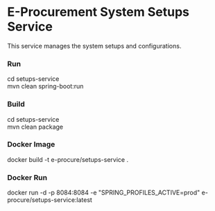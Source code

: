 # E-Procurement System Setups Service
This service manages the system setups and configurations.

### Run
cd setups-service  
mvn clean spring-boot:run

### Build
cd setups-service  
mvn clean package

### Docker Image
docker build -t e-procure/setups-service .  

### Docker Run
docker run -d -p 8084:8084 -e "SPRING_PROFILES_ACTIVE=prod" e-procure/setups-service:latest  